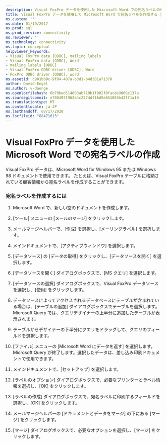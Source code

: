 ```yaml
---
description: Visual FoxPro データを使用した Microsoft Word での宛名ラベルの作成
title: Visual FoxPro データを使用して Microsoft Word で宛名ラベルを作成する |Microsoft Docs
ms.custom: ''
ms.date: 01/19/2017
ms.prod: sql
ms.prod_service: connectivity
ms.reviewer: ''
ms.technology: connectivity
ms.topic: conceptual
helpviewer_keywords:
- Visual FoxPro data [ODBC], mailing labels
- Visual FoxPro data [ODBC], Word
- mailing labels [ODBC]
- Visual FoxPro ODBC driver [ODBC], Word
- FoxPro ODBC driver [ODBC], word
ms.assetid: c901b60c-9f84-407a-b3d1-b4d301a71370
author: David-Engel
ms.author: v-daenge
ms.openlocfilehash: 6b70bed514893ab719b1f982f0facde9669e137a
ms.sourcegitcommit: e700497f962e4c2274df16d9e651059b42ff1a10
ms.translationtype: MT
ms.contentlocale: ja-JP
ms.lasthandoff: 08/17/2020
ms.locfileid: "88471613"
---
```

# <a name="creating-mailing-labels-in-microsoft-word-using-visual-foxpro-data"></a>Visual FoxPro データを使用した Microsoft Word での宛名ラベルの作成
Visual FoxPro データは、Microsoft Word for Windows 95 または Windows 98 ドキュメントで使用できます。 たとえば、Visual FoxPro テーブルに格納されている顧客情報から宛名ラベルを作成することができます。  
  
### <a name="to-create-mailing-labels"></a>宛名ラベルを作成するには  
  
1.  Microsoft Word で、新しい空のドキュメントを作成します。  
  
2.  [ツール] メニューの [メールのマージ] をクリックします。  
  
3.  メールマージヘルパーで、[作成] を選択し、[メーリングラベル] を選択します。  
  
4.  メインドキュメントで、[アクティブウィンドウ] を選択します。  
  
5.  [データソース] の [データの取得] をクリックし、[データソースを開く] を選択します。  
  
6.  [データソースを開く] ダイアログボックスで、[MS クエリ] を選択します。  
  
7.  [データソースの選択] ダイアログボックスで、Visual FoxPro データソースを選択し、[使用] をクリックします。  
  
8.  データソースによってアクセスされるデータベースにテーブルが含まれている場合は、[テーブルの追加] ダイアログボックスでテーブルを選択します。 Microsoft Query では、クエリデザイナーの上半分に追加したテーブルが表示されます。  
  
9. テーブルからデザイナーの下半分にクエリをドラッグして、クエリのフィールドを選択します。  
  
10. [ファイル] メニューの [Microsoft Word にデータを返す] を選択します。 Microsoft Query が終了します。選択したデータは、差し込み印刷ドキュメントで使用できます。  
  
11. メインドキュメントで、[セットアップ] を選択します。  
  
12. [ラベルのオプション] ダイアログボックスで、必要なプリンターとラベル情報を選択し、[OK] をクリックします。  
  
13. [ラベルの作成] ダイアログボックスで、宛名ラベルに印刷するフィールドを選択し、[OK] をクリックします。  
  
14. メールマージヘルパーの [ドキュメントとデータをマージ] の下にある [マージ] をクリックします。  
  
15. [マージ] ダイアログボックスで、必要なオプションを選択し、[マージ] をクリックします。
